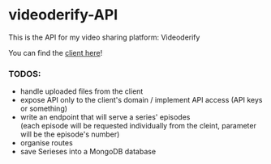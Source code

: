 # videoderify-API
This is the API for my video sharing platform: Videoderify 

You can find the [client here](https://github.com/anymus0/videoderify-client/)!

### TODOS: 
- handle uploaded files from the client
- expose API only to the client's domain / implement API access (API keys or something)
- write an endpoint that will serve a series' episodes <br>(each episode will be requested individually from the cleint, parameter will be the episode's number)
- organise routes
- save Serieses into a MongoDB database
